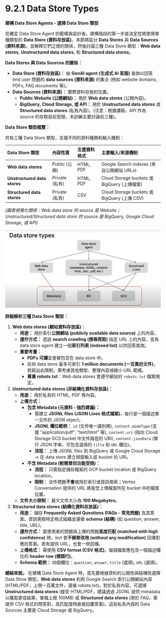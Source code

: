 # 9.2.1 Data Store Types

**建構 Data Store Agents - 選擇 Data Store 類型**

在確定 Data Store Agent 的範疇與設計後，建構階段的第一步是決定您將使用哪種類型的 **Data Store (資料存放區)**。本節將區分 **Data Stores** 與 **Data Sources (資料來源)**，並解釋它們之間的關係，然後討論三種 Data Store 類型：**Web data stores**, **Unstructured data stores**, 和 **Structured data stores**。

**Data Stores 與 Data Sources 的關係：**

- **Data Store (資料存放區)：** 由 **GenAI agent (生成式 AI 客服)** 查詢以回答 end user 問題的 **data sources (資料來源)** 的集合 (例如 website domains, PDFs, FAQ documents 等)。
- **Data Sources (資料來源)：** 實際資料存放的位置。
    - **Public Website (公開網站)：** 用於 **Web data stores** (公開內容)。
    - **BigQuery, Cloud Storage, 或 API：** 用於 **Unstructured data stores** 或 **Structured data stores** (私有內容)。(注意：根據講稿，API 作為 source 的存取目前受限，本訓練主要討論前三種)。

**Data Store 類型概覽：**

共有三種 Data Store 類型，支援不同的資料種類和輸入機制：

|Data Store 類型|內容性質|支援資料格式|主要輸入/來源機制|
|:--|:--|:--|:--|
|**Web data stores**|Public (公開)|HTML, PDF|Google Search indexes (來自公開網站 URLs)|
|**Unstructured data stores**|Private (私有)|HTML, PDF|Cloud Storage buckets 或 BigQuery (上傳檔案)|
|**Structured data stores**|Private (私有)|CSV|Cloud Storage buckets 或 BigQuery (上傳 CSV)|

_(圖表視覺化關係：Web data store 的 source 是 Website；Unstructured/Structured data store 的 source 是 BigQuery, Google Cloud Storage, 或 API)_

![gh](https://raw.githubusercontent.com/SeanChenR/img_gif/main/myimage/1746605588000wc77yi.png)

**詳細解析三種 Data Store 類型：**

1. **Web data stores (網站資料存放區)：**
    - **用途：** 用於索引**公開網站 (publicly available data source)** 上的內容。
    - **運作方式：** 透過 **search crawling (搜尋爬取)** 指定 URL 上的內容，並為 data store agent 建立一個**索引列表 (indexed list)** 以供回答查詢。
    - **重要考量：**
        - **PDFs 可讀**並會被包含在 data store 中。
        - 任何 data store 最多可索引 **1 million documents (一百萬份文件)**。若超出此限制，需考慮其他類型、整理內容或縮小 URL 範疇。
        - **尊重 robots.txt**：Web data stores 會遵守網站的 `robots.txt` 檔案規定。
2. **Unstructured data stores (非結構化資料存放區)：**
    - **用途：** 用於私有的 HTML, PDF 等內容。
    - **上傳方式：**
        - **包含 Metadata (元資料 - 強烈建議)：**
            - 需建立 **JSONL files (JSON Lines 格式檔案)**，每行是一個描述單一文件的 JSON object。
            - **JSONL 欄位範例：** `id` (文件唯一識別碼), `content.mimeType` (支援 "application/pdf", "text/html" 等), `content.uri` (指向 Cloud Storage GCS bucket 中文件路徑的 URI), `content.jsonData` (單行 JSON 字串，可包含選填的 `title` 和 `URL` 欄位)。
            - **流程：** 上傳 JSONL files 到 BigQuery 或 Google Cloud Storage -> 在 data store 建立視窗輸入該 bucket 的 URI。
        - **不含 Metadata (較簡單但功能受限)：**
            - **流程：** 只需指定儲存檔案的 GCP bucket location 或 BigQuery location。
            - **限制：** 文件標題**不會**被用於索引或資訊檢索；Vertex Conversation 提供的 URL 將是您上傳檔案所在 bucket 中的檔案位置。
    - **文件大小限制：** 最大文件大小為 **100 Megabytes**。
3. **Structured data stores (結構化資料存放區)：**
    - **用途：** 儲存 **Frequently Asked Questions (FAQs - 常見問題)** 及其答案。資訊需按特定格式組織並遵循 **schema (結構)** (如 question, answer, title, URL)。
    - **運作方式：** 當使用者的問題與上傳的問題**高度匹配 (matched with high confidence)** 時，bot 會**不經修改地 (without any modification)** 回傳對應的答案。若有提供 URL，也會一併回傳。
    - **上傳格式：** 需使用 **CSV format (CSV 格式)**。每個檔案應包含一個描述欄位的 **header row (標頭行)**。
    - **Schema 範例：** 四個欄位：`question`, `answer`, `title` (選填), `URL` (選填)。

**總結來說，** 在建構 Data Store Agent 時，首先要根據資料的公開性與結構性選擇 Data Store 類型。**Web data stores** 利用 Google Search 索引公開網站內容 (HTML/PDF，上限一百萬文件，遵循 robots.txt)。對於私有內容，可選擇 **Unstructured data stores** (接受 HTML/PDF，建議透過 JSONL 提供 metadata 以獲取更佳結果，單檔上限 100MB) 或 **Structured data stores** (用於 FAQ，需提供 CSV 格式的問答對，高匹配度時直接回覆答案)。這些私有內容的 Data Sources 主要是 Cloud Storage 或 BigQuery。